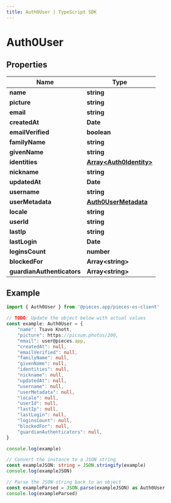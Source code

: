 ```yaml
---
title: Auth0User | TypeScript SDK
---
```



# Auth0User



## Properties

Name | Type
------------ | -------------
**name** | **string**
**picture** | **string**
**email** | **string**
**createdAt** | **Date**
**emailVerified** | **boolean**
**familyName** | **string**
**givenName** | **string**
**identities** | [**Array&lt;Auth0Identity&gt;**](Auth0Identity)
**nickname** | **string**
**updatedAt** | **Date**
**username** | **string**
**userMetadata** | [**Auth0UserMetadata**](Auth0UserMetadata)
**locale** | **string**
**userId** | **string**
**lastIp** | **string**
**lastLogin** | **Date**
**loginsCount** | **number**
**blockedFor** | **Array&lt;string&gt;**
**guardianAuthenticators** | **Array&lt;string&gt;**

## Example

```typescript
import { Auth0User } from '@pieces.app/pieces-os-client'

// TODO: Update the object below with actual values
const example: Auth0User = {
    "name": Tsavo Knott,
    "picture": https://picsum.photos/200,
    "email": user@pieces.app,
    "createdAt": null,
    "emailVerified": null,
    "familyName": null,
    "givenName": null,
    "identities": null,
    "nickname": null,
    "updatedAt": null,
    "username": null,
    "userMetadata": null,
    "locale": null,
    "userId": null,
    "lastIp": null,
    "lastLogin": null,
    "loginsCount": null,
    "blockedFor": null,
    "guardianAuthenticators": null,
}

console.log(example)

// Convert the instance to a JSON string
const exampleJSON: string = JSON.stringify(example)
console.log(exampleJSON)

// Parse the JSON string back to an object
const exampleParsed = JSON.parse(exampleJSON) as Auth0User
console.log(exampleParsed)
```


